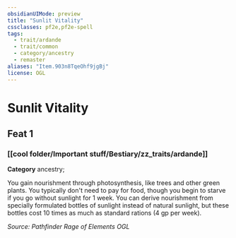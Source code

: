 ```yaml
---
obsidianUIMode: preview
title: "Sunlit Vitality"
cssclasses: pf2e,pf2e-spell
tags:
  - trait/ardande
  - trait/common
  - category/ancestry
  - remaster
aliases: "Item.903n8TqeOhf9jgBj"
license: OGL
---
```

# Sunlit Vitality
## Feat 1
### [[cool folder/Important stuff/Bestiary/zz_traits/ardande]]

**Category** ancestry; 




You gain nourishment through photosynthesis, like trees and other green plants. You typically don't need to pay for food, though you begin to starve if you go without sunlight for 1 week. You can derive nourishment from specially formulated bottles of sunlight instead of natural sunlight, but these bottles cost 10 times as much as standard rations (4 gp per week).

*Source: Pathfinder Rage of Elements*
*OGL*